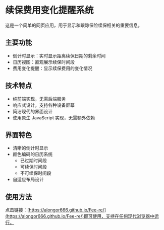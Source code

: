 # 续保费用变化提醒系统

这是一个简单的网页应用，用于显示和跟踪保险续保相关的重要信息。

## 主要功能

- 倒计时显示：实时显示距离续保日期的剩余时间
- 日历视图：直观展示续保时间段
- 费用变化提醒：显示续保费用的变化情况

## 技术特点

- 纯前端实现，无需后端服务
- 响应式设计，支持各种设备屏幕
- 简洁现代的界面设计
- 使用原生 JavaScript 实现，无需额外依赖

## 界面特色

- 清晰的倒计时显示
- 颜色编码的日历系统
  - 已过期时间段
  - 可续保时间段
  - 不可续保时间段
- 自适应布局设计

## 使用方法

 点击链接：[https://alongor666.github.io/Fee-re/](https://alongor666.github.io/Fee-re/)即可使用，支持在任何现代浏览器中运行。
